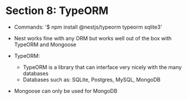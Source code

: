 # Section 8: TypeORM

- Commands:
  '$ npm install @nestjs/typeorm typeorm sqlite3'

- Nest works fine with any ORM but works well out of the box with TypeORM and Mongoose

- TypeORM:

  - TypeORM is a library that can interface very nicely with the many databases
  - Databases such as: SQLite, Postgres, MySQL, MongoDB

- Mongoose can only be used for MongoDB

